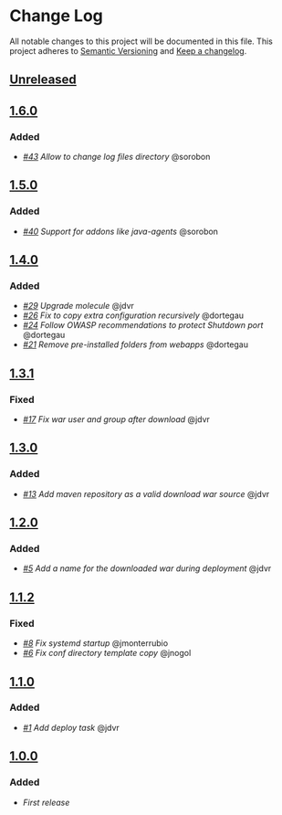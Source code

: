 # Change Log
All notable changes to this project will be documented in this file.
This project adheres to [Semantic Versioning](http://semver.org/) and [Keep a changelog](https://github.com/olivierlacan/keep-a-changelog).

## [Unreleased](https://github.com/idealista/tomcat-role/tree/develop)

## [1.6.0](https://github.com/idealista/tomcat-role/tree/1.6.0)
### Added
- *[#43](https://github.com/idealista/tomcat-role/issues/43) Allow to change log files directory* @sorobon

## [1.5.0](https://github.com/idealista/tomcat-role/tree/1.5.0)
### Added
- *[#40](https://github.com/idealista/tomcat-role/issues/40) Support for addons like java-agents* @sorobon

## [1.4.0](https://github.com/idealista/tomcat-role/tree/1.4.0)
### Added
- *[#29](https://github.com/idealista/tomcat-role/issues/29) Upgrade molecule* @jdvr
- *[#26](https://github.com/idealista/tomcat-role/issues/26) Fix to copy extra configuration recursively* @dortegau
- *[#24](https://github.com/idealista/tomcat-role/issues/24) Follow OWASP recommendations to protect Shutdown port* @dortegau
- *[#21](https://github.com/idealista/tomcat-role/issues/21) Remove pre-installed folders from webapps* @dortegau

## [1.3.1](https://github.com/idealista/tomcat-role/tree/1.3.1)
### Fixed
- *[#17](https://github.com/idealista/tomcat-role/issues/17) Fix war user and group after download* @jdvr

## [1.3.0](https://github.com/idealista/tomcat-role/tree/1.3.0)
### Added
- *[#13](https://github.com/idealista/tomcat-role/issues/13) Add maven repository as a valid download war source* @jdvr

## [1.2.0](https://github.com/idealista/tomcat-role/tree/1.2.0)
### Added
- *[#5](https://github.com/idealista/tomcat-role/issues/5) Add a name for the downloaded war during deployment* @jdvr

## [1.1.2](https://github.com/idealista/tomcat-role/tree/1.1.2)
### Fixed
- *[#8](https://github.com/idealista/tomcat-role/issues/8) Fix systemd startup* @jmonterrubio
- *[#6](https://github.com/idealista/tomcat-role/issues/6) Fix conf directory template copy* @jnogol

## [1.1.0](https://github.com/idealista/tomcat-role/tree/1.1.0)
### Added
- *[#1](https://github.com/idealista/tomcat-role/issues/1) Add deploy task* @jdvr


## [1.0.0](https://github.com/idealista/tomcat-role/tree/1.0.0)
### Added
- *First release*
